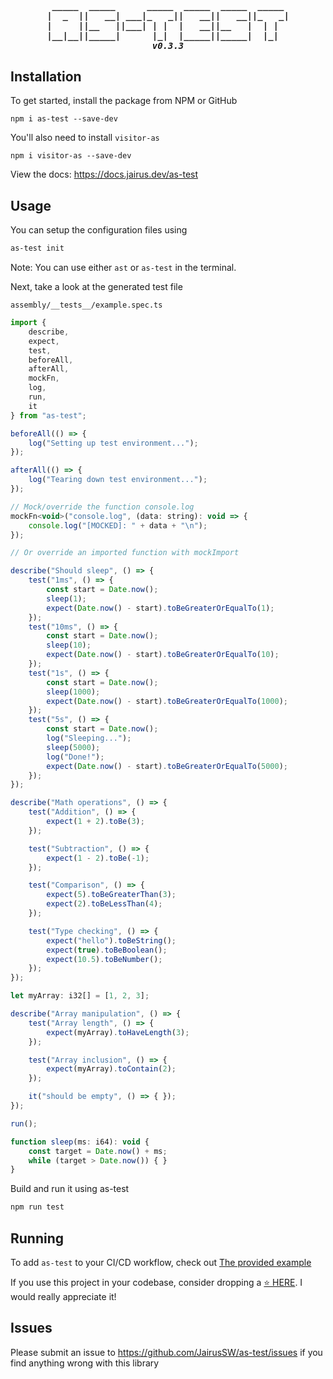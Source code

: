 <h5 align="center">
<pre> _____  _____      _____  _____  _____  _____ 
|  _  ||   __| ___|_   _||   __||   __||_   _|
|     ||__   ||___| | |  |   __||__   |  | |  
|__|__||_____|      |_|  |_____||_____|  |_|  
v0.3.3
</pre>
</h5>

## Installation

To get started, install the package from NPM or GitHub

`npm i as-test --save-dev`

You'll also need to install `visitor-as`

`npm i visitor-as --save-dev`

View the docs: https://docs.jairus.dev/as-test

## Usage

You can setup the configuration files using

```bash
as-test init
```

Note: You can use either `ast` or `as-test` in the terminal.

Next, take a look at the generated test file

`assembly/__tests__/example.spec.ts`

```js
import {
    describe,
    expect,
    test,
    beforeAll,
    afterAll,
    mockFn,
    log,
    run,
    it
} from "as-test";

beforeAll(() => {
    log("Setting up test environment...");
});

afterAll(() => {
    log("Tearing down test environment...");
});

// Mock/override the function console.log
mockFn<void>("console.log", (data: string): void => {
    console.log("[MOCKED]: " + data + "\n");
});

// Or override an imported function with mockImport

describe("Should sleep", () => {
    test("1ms", () => {
        const start = Date.now();
        sleep(1);
        expect(Date.now() - start).toBeGreaterOrEqualTo(1);
    });
    test("10ms", () => {
        const start = Date.now();
        sleep(10);
        expect(Date.now() - start).toBeGreaterOrEqualTo(10);
    });
    test("1s", () => {
        const start = Date.now();
        sleep(1000);
        expect(Date.now() - start).toBeGreaterOrEqualTo(1000);
    });
    test("5s", () => {
        const start = Date.now();
        log("Sleeping...");
        sleep(5000);
        log("Done!");
        expect(Date.now() - start).toBeGreaterOrEqualTo(5000);
    });
});

describe("Math operations", () => {
    test("Addition", () => {
        expect(1 + 2).toBe(3);
    });

    test("Subtraction", () => {
        expect(1 - 2).toBe(-1);
    });

    test("Comparison", () => {
        expect(5).toBeGreaterThan(3);
        expect(2).toBeLessThan(4);
    });

    test("Type checking", () => {
        expect("hello").toBeString();
        expect(true).toBeBoolean();
        expect(10.5).toBeNumber();
    });
});

let myArray: i32[] = [1, 2, 3];

describe("Array manipulation", () => {
    test("Array length", () => {
        expect(myArray).toHaveLength(3);
    });

    test("Array inclusion", () => {
        expect(myArray).toContain(2);
    });

    it("should be empty", () => { });
});

run();

function sleep(ms: i64): void {
    const target = Date.now() + ms;
    while (target > Date.now()) { }
}
```

Build and run it using as-test

```bash
npm run test
```

## Running

To add `as-test` to your CI/CD workflow, check out [The provided example](https://github.com/JairusSW/as-test/blob/main/.github/workflows/nodejs.yml)

If you use this project in your codebase, consider dropping a [⭐ HERE](https://github.com/JairusSW/as-test). I would really appreciate it!

## Issues

Please submit an issue to https://github.com/JairusSW/as-test/issues if you find anything wrong with this library
